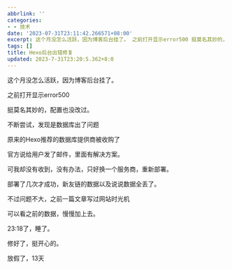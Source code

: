 ```yaml
---
abbrlink: ''
categories:
- - 技术
date: '2023-07-31T23:11:42.266571+08:00'
excerpt: 这个月没怎么活跃，因为博客后台挂了。 之前打开显示error500 挺莫名其妙的，配置也没改过。 不断尝试，发现是数据库出了问题 原来的Hexo推荐的数据库提供商被收购了 官方说给用户发了邮件，里面有解决方案。 可我却没有收到，没有办法，只好换一个服务商，重新部署。 部署了几次才成功，新友链的数据以及说说数据全丢了。 不过问题不大，之前一篇文章写过网站时光机 可以看之前的数据。 23:18了，睡了...
tags: []
title: Hexo后台出错修复
updated: 2023-7-31T23:20:5.362+8:0
---
```

这个月没怎么活跃，因为博客后台挂了。

之前打开显示error500

挺莫名其妙的，配置也没改过。

不断尝试，发现是数据库出了问题

原来的Hexo推荐的数据库提供商被收购了

官方说给用户发了邮件，里面有解决方案。

可我却没有收到，没有办法，只好换一个服务商，重新部署。

部署了几次才成功，新友链的数据以及说说数据全丢了。

不过问题不大，之前一篇文章写过网站时光机

可以看之前的数据，慢慢加上去。

23:18了，睡了。

修好了，挺开心的。

放假了，13天
